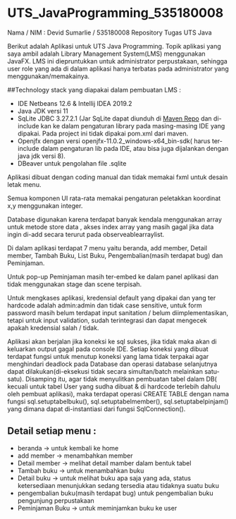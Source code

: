 # UTS_JavaProgramming_535180008
Nama / NIM : Devid Sumarlie / 535180008
 Repository Tugas UTS Java
 
Berikut adalah Aplikasi untuk UTS Java Programming. Topik aplikasi yang saya ambil adalah Library Management System(LMS) menggunakan JavaFX. LMS ini diepruntukkan untuk administrator perpustakaan, sehingga user role yang ada di dalam aplikasi hanya terbatas pada administrator yang menggunakan/memakainya. 

##Technology stack yang diapakai dalam pembuatan LMS :
- IDE Netbeans 12.6 & Intellij IDEA 2019.2
- Java JDK versi 11
- SqLite JDBC 3.27.2.1 (Jar SqLite dapat diunduh di [Maven Repo](https://repo1.maven.org/maven2/org/xerial/sqlite-jdbc/3.27.2.1/) dan di-include kan ke dalam pengaturan library pada masing-masing IDE yang dipakai. Pada project ini tidak dipakai pom.xml dari maven.
- Openjfx dengan versi openjfx-11.0.2_windows-x64_bin-sdk( harus ter-include dalam pengaturan lib pada IDE, atau bisa juga dijalankan dengan java jdk versi 8).
- DBeaver untuk pengolahan file .sqlite

Aplikasi dibuat dengan coding manual dan tidak memakai fxml untuk desain letak menu.

Semua komponen UI rata-rata memakai pengaturan peletakkan koordinat x,y menggunakan integer.

Database digunakan karena terdapat banyak kendala menggunakan array untuk metode store data , akses index array yang masih gagal jika data ingin di-add secara terurut pada observeablearraylist.

Di dalam aplikasi terdapat 7 menu yaitu beranda, add member, Detail member, Tambah Buku, List Buku, Pengembalian(masih terdapat bug) dan Peminjaman.

Untuk pop-up Peminjaman masih ter-embed ke dalam panel aplikasi dan tidak menggunakan stage dan scene terpisah.

Untuk mengkases aplikasi, kredensial default yang dipakai dan yang ter hardcode adalah admin:admin dan tidak case sensitive, untuk form password masih belum terdapat input sanitation / belum diimplementasikan, tetapi untuk input validation, sudah terintegrasi dan dapat mengecek apakah kredensial salah / tidak.

Aplikasi akan berjalan jika koneksi ke sql sukses, jika tidak maka akan di keluarkan output gagal pada console IDE. Setiap koneksi yang dibuat terdapat fungsi untuk menutup koneksi yang lama tidak terpakai  agar menghindari deadlock pada Database dan operasi database selanjutnya dapat dilakukan(di-eksekusi tidak secara simultan/batch melainkan satu-satu). Disamping itu, agar tidak menyulitkan pembuatan tabel dalam DB( kecuali untuk tabel User yang sudha dibuat & di hardcode terlebih dahulu oleh pembuat aplikasi), maka terdapat operasi CREATE TABLE dengan nama fungsi sql.setuptabelbuku(), sql.setuptabelmember(), sql.setuptabelpinjam() yang dimana dapat di-instantiasi dari fungsi SqlConnection().

## Detail setiap menu :
- beranda -> untuk kembali ke home
- add member -> menambahkan member
- Detail member -> melihat detail mamber dalam bentuk tabel
- Tambah buku -> untuk menambahkan buku
- Detail buku -> untuk melihat buku apa saja yang ada, status ketersediaan menunjukkan sedang tersedia atau tidaknya suatu buku
- pengembalian buku(masih terdapat bug) untuk pengembalian buku pengunjung perpustakaan
- Peminjaman Buku -> untuk meminjamkan buku ke user


